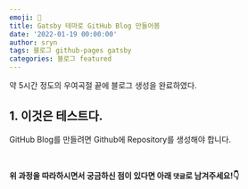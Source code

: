 ```yaml
---
emoji: 🍟
title: Gatsby 테마로 GitHub Blog 만들어봄
date: '2022-01-19 00:00:00'
author: sryn
tags: 블로그 github-pages gatsby
categories: 블로그 featured
---
```


약 5시간 정도의 우여곡절 끝에 블로그 생성을 완료하였다.

## 1. 이것은 테스트다.

GitHub Blog를 만들려면 Github에 Repository를 생성해야 합니다.

<br/>

**위 과정을 따라하시면서 궁금하신 점이 있다면 아래 `댓글`로 남겨주세요!👇**

```toc

```
